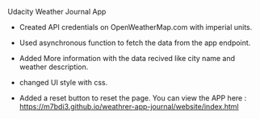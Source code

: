 Udacity Weather Journal App

- Created API credentials on OpenWeatherMap.com with imperial units.

- Used asynchronous function to fetch the data from the app endpoint.

- Added More information with the data recived like city name and weather description.

- changed UI style with css.

- Added a reset button to reset the page.
You can view the APP here : 
https://m7bdi3.github.io/weathrer-app-journal/website/index.html
